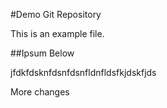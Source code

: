 #Demo Git Repository

This is an example file.

##Ipsum Below

jfdkfdsknfdsnfdsnfldnfldsfkjdskfjds

More changes